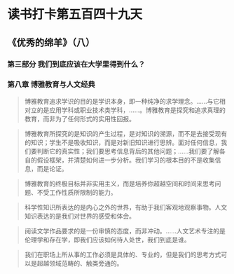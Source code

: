 # 读书打卡第五百四十九天
## 《优秀的绵羊》（八）
### 第三部分 我们到底应该在大学里得到什么？
### 第八章 博雅教育与人文经典

> 博雅教育追求学识的目的是学识本身，即一种纯净的求学理念。……与它相对立的是应用学科或职业技术类学科，……。博雅教育是探究和追求真理的教育，而非为了任何形式的实用性回报。

> 博雅教育所探究的是知识的产生过程，是对知识的溯源，而不是去接受现有的知识；学生不是吸收知识，而是对新旧知识进行思辨。面对任何信息，我们要判断它的真实性；我们要思考信息背后的其他问题；……我们要了解各自的假设框架，并清楚如何进一步分析。我们学习的根本目的不是收集信息，而是论证。

> 博雅教育的终极目标并非实用主义，而是培养你超越空间和时间来思考问题、不受工作性质所限制的能力。

> 科学性知识所表达的是内心之外的世界，有助于我们客观地观察事物。人文知识表达的是我们对世界的感受和体会。

> 阅读文学作品要求的是一份审慎的态度，而非冲动。……人文艺术专注的是伦理学和存在学，即我们应该如何待人处世，我们到底是谁。

> 我们在职场上所从事的工作必须是具体的、专业的，但是我们的思考方式可以是超越领域范畴的、触类旁通的。